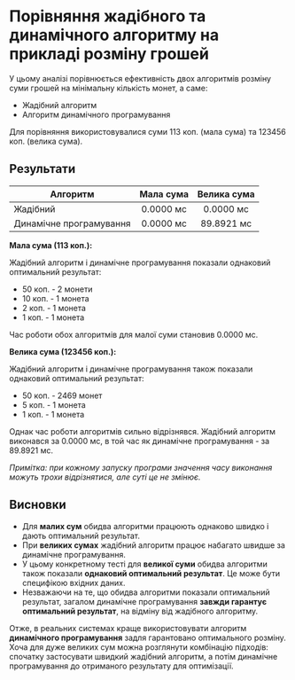 # Порівняння жадібного та динамічного алгоритму на прикладі розміну грошей

У цьому аналізі порівнюється ефективність двох алгоритмів розміну суми грошей на мінімальну кількість монет, а саме:

* Жадібний алгоритм
* Алгоритм динамічного програмування

Для порівняння використовувалися суми 113 коп. (мала сума) та 123456 коп. (велика сума).

## Результати

| Алгоритм | Мала сума | Велика сума |
| ------------- |:-------------:|:-------------:|
| Жадібний | 0.0000 мс | 0.0000 мс |
| Динамічне програмування | 0.0000 мс | 89.8921 мс |

**Мала сума (113 коп.):**

Жадібний алгоритм і динамічне програмування показали однаковий оптимальний результат:

- 50 коп. - 2 монети
- 10 коп. - 1 монета  
- 2 коп. - 1 монета
- 1 коп. - 1 монета

Час роботи обох алгоритмів для малої суми становив 0.0000 мс.

**Велика сума (123456 коп.):**

Жадібний алгоритм і динамічне програмування також показали однаковий оптимальний результат:

- 50 коп. - 2469 монет 
- 5 коп. - 1 монета
- 1 коп. - 1 монета

Однак час роботи алгоритмів сильно відрізнявся. Жадібний алгоритм виконався за 0.0000 мс, в той час як динамічне програмування - за 89.8921 мс.

*Примітка: при кожному запуску програми значення часу виконання можуть трохи відрізнятися, але суті це не змінює.*

## Висновки

* Для **малих сум** обидва алгоритми працюють однаково швидко і дають оптимальний результат.
* При **великих сумах** жадібний алгоритм працює набагато швидше за динамічне програмування.
* У цьому конкретному тесті для **великої суми** обидва алгоритми також показали **однаковий оптимальний результат**. Це може бути специфікою вхідних даних.
* Незважаючи на те, що обидва алгоритми показали оптимальний результат, загалом динамічне програмування **завжди гарантує оптимальний результат**, на відміну від жадібного алгоритму.

Отже, в реальних системах краще використовувати алгоритм **динамічного програмування** задля гарантовано оптимального розміну.  Хоча для дуже великих сум можна розглянути комбінацію підходів: спочатку застосувати швидкий жадібний алгоритм, а потім динамічне програмування до отриманого результату для оптимізації.